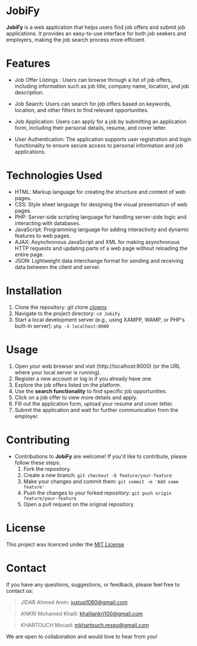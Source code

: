 # JobiFy
   **JobiFy** is a web application that helps users find job offers and submit job applications. It provides an easy-to-use interface for both job seekers and employers, making the job search process more efficient.

# Features
- Job Offer Listings : Users can browse through a list of job offers, including information such as job title, company name, location, and job description.

- Job Search: Users can search for job offers based on keywords, location, and other filters to find relevant opportunities.

- Job Application: Users can apply for a job by submitting an application form, including their personal details, resume, and cover letter.

- User Authentication: The application supports user registration and login functionality to ensure secure access to personal information and job applications.

# Technologies Used
- HTML: Markup language for creating the structure and content of web pages.
- CSS: Style sheet language for designing the visual presentation of web pages.
- PHP: Server-side scripting language for handling server-side logic and interacting with databases.
- JavaScript: Programming language for adding interactivity and dynamic features to web pages.
- AJAX: Asynchronous JavaScript and XML for making asynchronous HTTP requests and updating parts of a web page without reloading the entire page.
- JSON: Lightweight data interchange format for sending and receiving data between the client and server.

# Installation
1. Clone the repository: git clone [clowny](https://github.com/ahmedjidar/JobiFy.git)
2. Navigate to the project directory: `cd JobiFy` 
3. Start a local development server (e.g., using XAMPP, WAMP, or PHP's built-in server): `php -S localhost:8000`

# Usage
1. Open your web browser and visit (http://localhost:8000) (or the URL where your local server is running).
2. Register a new account or log in if you already have one.
3. Explore the job offers listed on the platform.
4. Use the **search functionality** to find specific job opportunities.
5. Click on a job offer to view more details and apply.
6. Fill out the application form, upload your resume and cover letter.
7. Submit the application and wait for further communication from the employer.

# Contributing
- Contributions to **JobiFy** are welcome! If you'd like to contribute, please follow these steps:
    1. Fork the repository.
    2. Create a new branch: `git checkout -b feature/your-feature`
    3. Make your changes and commit them: `git commit -m 'Add some feature'`
    4. Push the changes to your forked repository: `git push origin feature/your-feature`
    5. Open a pull request on the original repository.

# License
This project was licenced under the [MIT License](https://mit-license.org/)

# Contact
If you have any questions, suggestions, or feedback, please feel free to contact us:

> JIDAR Ahmed Amin: [justup1080@gmail.com](mailto:justup1080@gmail.com)

> ANKRI Mohamed Khalil: [khalilankri100@gmail.com](mailto:khalilankri100@gmail.com)

> KHARTOUCH Mouad: [mkhartouch.respo@gmail.com](mailto:mkhartouch.respo@gmail.com)

We are open to collaboration and would love to hear from you!